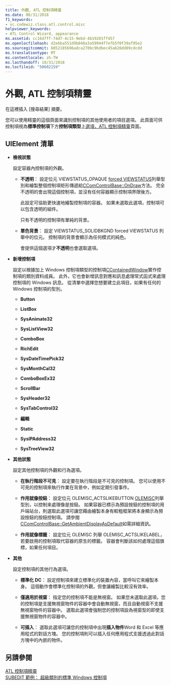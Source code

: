 ```yaml
---
title: 外觀, ATL 控制項精靈
ms.date: 08/31/2018
f1_keywords:
- vc.codewiz.class.atl.control.misc
helpviewer_keywords:
- ATL Control Wizard, appearance
ms.assetid: cc16d7ff-74d7-4c15-9ebd-4b19201ff457
ms.openlocfilehash: d2ebba551d9b848a3a59944f7efb5f0f39af95e2
ms.sourcegitcommit: 6052185696adca270bc9bdbec45a626dd89cdcdd
ms.translationtype: MT
ms.contentlocale: zh-TW
ms.lasthandoff: 10/31/2018
ms.locfileid: "50602159"
---
```

# <a name="appearance-atl-control-wizard"></a>外觀, ATL 控制項精靈

在這裡插入 [搜尋結果] 摘要。

您可以使用精靈的這個頁面來識別控制項的其他使用者的項目選項。 此頁面可供控制項視為**標準控制項**下方**控制項類型**上[選項，ATL 控制項精靈](../../atl/reference/options-atl-control-wizard.md)頁面。

## <a name="uielement-list"></a>UIElement 清單

- **檢視狀態**

   設定容器內控制項的外觀。

   - **不透明**： 設定位元 VIEWSTATUS_OPAQUE [forced VIEWSTATUS](/windows/desktop/api/ocidl/ne-ocidl-tagviewstatus)列舉型別和繪製整個控制項矩形傳遞給[CComControlBase::OnDraw](../../atl/reference/ccomcontrolbase-class.md#ondraw)方法。 完全不透明的會出現這個控制項，並沒有任何容器顯示控制項界限後方。

      此設定可協助更快速地繪製控制項的容器。 如果未選取此選項，控制項可以包含透明的組件。

      只有不透明的控制項有單純的背景。

   - **單色背景**： 設定 VIEWSTATUS_SOLIDBKGND forced VIEWSTATUS 列舉中的位元。 控制項的背景會顯示為任何模式的純色。

      會提供這個選項才**不透明**也會選取選項。

- **新增控制項**

   設定以根據加上 Windows 控制項類型的控制項[CContainedWindow](ccontainedwindowt-class.md)實作控制項的類別資料成員。 此外，它也會新增訊息對應和訊息處理常式函式來處理控制項的 Windows 訊息。 從清單中選擇您想要建立此項目，如果有任何的 Windows 控制項的型別。

   - **Button**

   - **ListBox**

   - **SysAnimate32**

   - **SysListView32**

   - **ComboBox**

   - **RichEdit**

   - **SysDateTimePick32**

   - **SysMonthCal32**

   - **ComboBoxEx32**

   - **ScrollBar**

   - **SysHeader32**

   - **SysTabControl32**

   - **編輯**

   - **Static**

   - **SysIPAddress32**

   - **SysTreeView32**

- **其他狀態**

   設定其他控制項的外觀和行為選項。

   - **在執行階段不可見**： 設定要在執行階段是不可見的控制項。 您可以使用不可見的控制項來執行作業在背景中，例如定期引發事件。

   - **作用就像按鈕**： 設定位元 OLEMISC_ACTSLIKEBUTTON [OLEMISC](/windows/desktop/api/oleidl/ne-oleidl-tagolemisc)列舉型別，以控制来處理像是按鈕。 如果容器已標示為預設按鈕的控制項的用戶端站台，則選取此選項可讓您藉由繪製本身有較粗框架將本身顯示為預設按鈕的按鈕控制項。 請參閱[CComControlBase::GetAmbientDisplayAsDefault](../../atl/reference/ccomcontrolbase-class.md#getambientdisplayasdefault)如需詳細資訊。

   - **作用就像標籤**： 設定位元 OLEMISC 列舉 OLEMISC_ACTSLIKELABEL，若要啟用的控制項取代容器的原生的標籤。 容器會判斷該如何處理這個旗標，如果任何項目。

- **其他**

   設定控制項的其他行為選項。

   - **標準化 DC**： 設定控制項來建立標準化的裝置內容，當呼叫它來繪製本身。 這個動作會標準化控制項的外觀，但會讓繪製比較沒有效率。

   - **僅適用於視窗**： 指定您的控制項不能是無視窗。 如果您未選取此選項，您的控制項是支援無視窗物件的容器中會自動無視窗，而且自動視窗不支援無視窗物件的容器中。 選取此選項會強制您的控制項設為視窗型的即使支援無視窗物件的容器中。

   - **可插入**： 選取此選項可讓您的控制項中出現**插入物件**Word 和 Excel 等應用程式的對話方塊。 您的控制項則可以插入任何應用程式支援透過此對話方塊中的內嵌的物件。

## <a name="see-also"></a>另請參閱

[ATL 控制項精靈](../../atl/reference/atl-control-wizard.md)<br/>
[SUBEDIT 範例： 超級類別的標準 Windows 控制項](https://github.com/Microsoft/VCSamples/tree/master/VC2008Samples/ATL/Controls/SubEdit)

